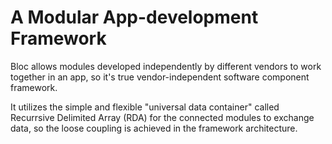 # A Modular App-development Framework

Bloc allows modules developed independently by different vendors to work together in an app, so it's true vendor-independent software component framework.

It utilizes the simple and flexible "universal data container" called Recurrsive Delimited Array (RDA) for the connected modules to exchange data, so the loose coupling is achieved in the framework architecture.
